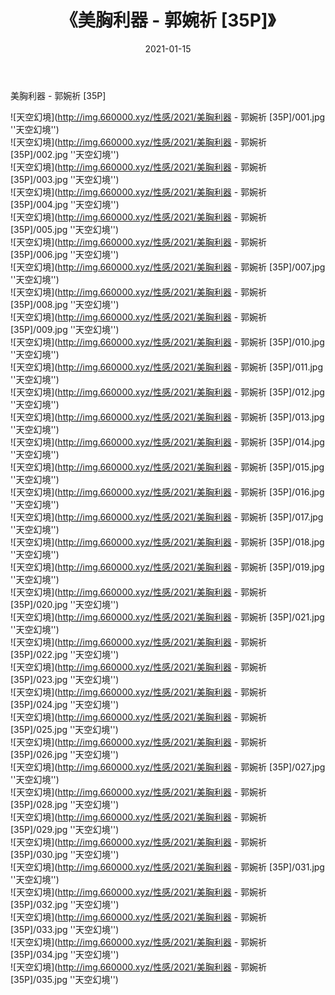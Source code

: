 ﻿---
layout: post
title:  《美胸利器 - 郭婉祈 [35P]》
date:   2021-01-15
img: http://img.660000.xyz/性感/2021/美胸利器 - 郭婉祈 [35P]/000.jpg
categories: [美女, 性感, 泳衣]
---

美胸利器 - 郭婉祈 [35P]



![天空幻境](http://img.660000.xyz/性感/2021/美胸利器 - 郭婉祈 [35P]/001.jpg ''天空幻境'') <br>
![天空幻境](http://img.660000.xyz/性感/2021/美胸利器 - 郭婉祈 [35P]/002.jpg ''天空幻境'') <br>
![天空幻境](http://img.660000.xyz/性感/2021/美胸利器 - 郭婉祈 [35P]/003.jpg ''天空幻境'') <br>
![天空幻境](http://img.660000.xyz/性感/2021/美胸利器 - 郭婉祈 [35P]/004.jpg ''天空幻境'') <br>
![天空幻境](http://img.660000.xyz/性感/2021/美胸利器 - 郭婉祈 [35P]/005.jpg ''天空幻境'') <br>
![天空幻境](http://img.660000.xyz/性感/2021/美胸利器 - 郭婉祈 [35P]/006.jpg ''天空幻境'') <br>
![天空幻境](http://img.660000.xyz/性感/2021/美胸利器 - 郭婉祈 [35P]/007.jpg ''天空幻境'') <br>
![天空幻境](http://img.660000.xyz/性感/2021/美胸利器 - 郭婉祈 [35P]/008.jpg ''天空幻境'') <br>
![天空幻境](http://img.660000.xyz/性感/2021/美胸利器 - 郭婉祈 [35P]/009.jpg ''天空幻境'') <br>
![天空幻境](http://img.660000.xyz/性感/2021/美胸利器 - 郭婉祈 [35P]/010.jpg ''天空幻境'') <br>
![天空幻境](http://img.660000.xyz/性感/2021/美胸利器 - 郭婉祈 [35P]/011.jpg ''天空幻境'') <br>
![天空幻境](http://img.660000.xyz/性感/2021/美胸利器 - 郭婉祈 [35P]/012.jpg ''天空幻境'') <br>
![天空幻境](http://img.660000.xyz/性感/2021/美胸利器 - 郭婉祈 [35P]/013.jpg ''天空幻境'') <br>
![天空幻境](http://img.660000.xyz/性感/2021/美胸利器 - 郭婉祈 [35P]/014.jpg ''天空幻境'') <br>
![天空幻境](http://img.660000.xyz/性感/2021/美胸利器 - 郭婉祈 [35P]/015.jpg ''天空幻境'') <br>
![天空幻境](http://img.660000.xyz/性感/2021/美胸利器 - 郭婉祈 [35P]/016.jpg ''天空幻境'') <br>
![天空幻境](http://img.660000.xyz/性感/2021/美胸利器 - 郭婉祈 [35P]/017.jpg ''天空幻境'') <br>
![天空幻境](http://img.660000.xyz/性感/2021/美胸利器 - 郭婉祈 [35P]/018.jpg ''天空幻境'') <br>
![天空幻境](http://img.660000.xyz/性感/2021/美胸利器 - 郭婉祈 [35P]/019.jpg ''天空幻境'') <br>
![天空幻境](http://img.660000.xyz/性感/2021/美胸利器 - 郭婉祈 [35P]/020.jpg ''天空幻境'') <br>
![天空幻境](http://img.660000.xyz/性感/2021/美胸利器 - 郭婉祈 [35P]/021.jpg ''天空幻境'') <br>
![天空幻境](http://img.660000.xyz/性感/2021/美胸利器 - 郭婉祈 [35P]/022.jpg ''天空幻境'') <br>
![天空幻境](http://img.660000.xyz/性感/2021/美胸利器 - 郭婉祈 [35P]/023.jpg ''天空幻境'') <br>
![天空幻境](http://img.660000.xyz/性感/2021/美胸利器 - 郭婉祈 [35P]/024.jpg ''天空幻境'') <br>
![天空幻境](http://img.660000.xyz/性感/2021/美胸利器 - 郭婉祈 [35P]/025.jpg ''天空幻境'') <br>
![天空幻境](http://img.660000.xyz/性感/2021/美胸利器 - 郭婉祈 [35P]/026.jpg ''天空幻境'') <br>
![天空幻境](http://img.660000.xyz/性感/2021/美胸利器 - 郭婉祈 [35P]/027.jpg ''天空幻境'') <br>
![天空幻境](http://img.660000.xyz/性感/2021/美胸利器 - 郭婉祈 [35P]/028.jpg ''天空幻境'') <br>
![天空幻境](http://img.660000.xyz/性感/2021/美胸利器 - 郭婉祈 [35P]/029.jpg ''天空幻境'') <br>
![天空幻境](http://img.660000.xyz/性感/2021/美胸利器 - 郭婉祈 [35P]/030.jpg ''天空幻境'') <br>
![天空幻境](http://img.660000.xyz/性感/2021/美胸利器 - 郭婉祈 [35P]/031.jpg ''天空幻境'') <br>
![天空幻境](http://img.660000.xyz/性感/2021/美胸利器 - 郭婉祈 [35P]/032.jpg ''天空幻境'') <br>
![天空幻境](http://img.660000.xyz/性感/2021/美胸利器 - 郭婉祈 [35P]/033.jpg ''天空幻境'') <br>
![天空幻境](http://img.660000.xyz/性感/2021/美胸利器 - 郭婉祈 [35P]/034.jpg ''天空幻境'') <br>
![天空幻境](http://img.660000.xyz/性感/2021/美胸利器 - 郭婉祈 [35P]/035.jpg ''天空幻境'') <br>